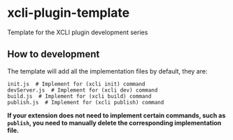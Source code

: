# xcli-plugin-template

Template for the XCLI plugin development series

## How to development

The template will add all the implementation files by default, they are:

```shell
init.js  # Implement for (xcli init) command
devServer.js  # Implement for (xcli dev) command
build.js  # Implement for (xcli build) command
publish.js  # Implement for (xcli publish) command
```

**If your extension does not need to implement certain commands, such as ``publish``, you need to manually delete the corresponding implementation file.**
